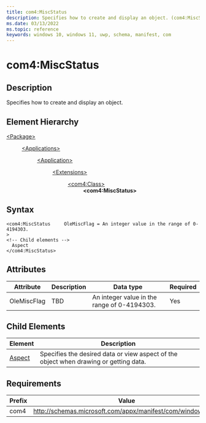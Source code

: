 ```yaml
---
title: com4:MiscStatus
description: Specifies how to create and display an object. (com4:MiscStatus)
ms.date: 03/13/2022
ms.topic: reference
keywords: windows 10, windows 11, uwp, schema, manifest, com
---
```


# com4:MiscStatus



## Description
Specifies how to create and display an object.



## Element Hierarchy
<dl><dt><a href = "element-package.md">&lt;Package&gt;</a></dt>
<dd>
<dl><dt><a href = "element-applications.md">&lt;Applications&gt;</a></dt>
<dd>
<dl><dt><a href = "element-application.md">&lt;Application&gt;</a></dt>
<dd>
<dl><dt><a href = "element-1-extensions.md">&lt;Extensions&gt;</a></dt>
<dd>
<dl><dt><a href = "element-com4-class.md">&lt;com4:Class&gt;</a></dt>
<dd>
<b>&lt;com4:MiscStatus&gt;</b>
</dd>
</dl>
</dd>
</dl>
</dd>
</dl>
</dd>
</dl>
</dd>
</dl>

## Syntax
```syntax
<com4:MiscStatus     OleMiscFlag = An integer value in the range of 0-4194303.
>
<!-- Child elements -->
  Aspect
</com4:MiscStatus>
```


## Attributes

| Attribute | Description | Data type | Required |
| -----------| -------------| -----------| ----------|
| OleMiscFlag | TBD | An integer value in the range of 0-4194303.| Yes |


## Child Elements

| Element | Description |
| -----------| -------------|
| [Aspect](element-com4-aspect.md) | Specifies the desired data or view aspect of the object when drawing or getting data. |

## Requirements
| Prefix | Value |
| ---------------| -------------------------------------------------------------|
| com4 | http://schemas.microsoft.com/appx/manifest/com/windows10/4 |
